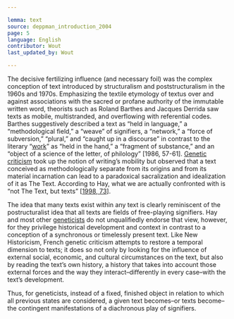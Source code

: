 ```yaml
---

lemma: text
source: deppman_introduction_2004
page: 5
language: English
contributor: Wout
last_updated_by: Wout

---
```


The decisive fertilizing influence (and necessary foil) was the complex conception of text introduced by structuralism and poststructuralism in the 1960s and 1970s. Emphasizing the textile etymology of textus over and against associations with the sacred or profane authority of the immutable written word, theorists such as Roland Barthes and Jacques Derrida saw texts as mobile, multistranded, and overflowing with referential codes. Barthes suggestively described a text as “held in language,” a “methodological field,” a “weave” of signifiers, a “network,” a “force of subversion,” “plural,” and “caught up in a discourse” in contrast to the literary “[work](work.html)” as “held in the hand,” a “fragment of substance,” and an “object of a science of the letter, of philology” [1986, 57-61]. [Genetic criticism](geneticCriticism.html) took up the notion of writing’s mobility but observed that a text conceived as methodologically separate from its origins and from its material incarnation can lead to a paradoxical sacralization and idealization of it as The Text. According to Hay, what we are actually confronted with is “not The Text, but texts” [[1998, 73](../bibliography#hay_does_1998)].

The idea that many texts exist within any text is clearly reminiscent of the postructuralist idea that all texts are fields of free-playing signifiers. Hay and most other [geneticists](criticGenetic.html) do not unqualifiedly endorse that view, however, for they privilege historical development and context in contrast to a conception of a synchronous or timelessly present text. Like New Historicism, French genetic criticism attempts to restore a temporal dimension to texts; it does so not only by looking for the influence of external social, economic, and cultural circumstances on the text, but also by reading the text’s own history, a history that takes into account those external forces and the way they interact–differently in every case–with the text’s development.

Thus, for geneticists, instead of a fixed, finished object in relation to which all previous states are considered, a given text becomes–or texts become–the contingent manifestations of a diachronous play of signifiers.
